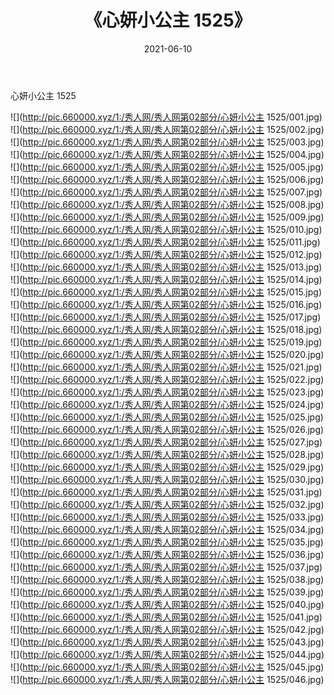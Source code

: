 ﻿---
layout: post
title:  《心妍小公主 1525》
date:   2021-06-10
img: http://pic.660000.xyz/1:/秀人网/秀人网第02部分/心妍小公主 1525/000.jpg
categories: [美女, 清纯, 唯美]
---

心妍小公主 1525

  ![](http://pic.660000.xyz/1:/秀人网/秀人网第02部分/心妍小公主 1525/001.jpg) <br> ![](http://pic.660000.xyz/1:/秀人网/秀人网第02部分/心妍小公主 1525/002.jpg) <br> ![](http://pic.660000.xyz/1:/秀人网/秀人网第02部分/心妍小公主 1525/003.jpg) <br> ![](http://pic.660000.xyz/1:/秀人网/秀人网第02部分/心妍小公主 1525/004.jpg) <br> ![](http://pic.660000.xyz/1:/秀人网/秀人网第02部分/心妍小公主 1525/005.jpg) <br> ![](http://pic.660000.xyz/1:/秀人网/秀人网第02部分/心妍小公主 1525/006.jpg) <br> ![](http://pic.660000.xyz/1:/秀人网/秀人网第02部分/心妍小公主 1525/007.jpg) <br> ![](http://pic.660000.xyz/1:/秀人网/秀人网第02部分/心妍小公主 1525/008.jpg) <br> ![](http://pic.660000.xyz/1:/秀人网/秀人网第02部分/心妍小公主 1525/009.jpg) <br> ![](http://pic.660000.xyz/1:/秀人网/秀人网第02部分/心妍小公主 1525/010.jpg) <br> ![](http://pic.660000.xyz/1:/秀人网/秀人网第02部分/心妍小公主 1525/011.jpg) <br> ![](http://pic.660000.xyz/1:/秀人网/秀人网第02部分/心妍小公主 1525/012.jpg) <br> ![](http://pic.660000.xyz/1:/秀人网/秀人网第02部分/心妍小公主 1525/013.jpg) <br> ![](http://pic.660000.xyz/1:/秀人网/秀人网第02部分/心妍小公主 1525/014.jpg) <br> ![](http://pic.660000.xyz/1:/秀人网/秀人网第02部分/心妍小公主 1525/015.jpg) <br> ![](http://pic.660000.xyz/1:/秀人网/秀人网第02部分/心妍小公主 1525/016.jpg) <br> ![](http://pic.660000.xyz/1:/秀人网/秀人网第02部分/心妍小公主 1525/017.jpg) <br> ![](http://pic.660000.xyz/1:/秀人网/秀人网第02部分/心妍小公主 1525/018.jpg) <br> ![](http://pic.660000.xyz/1:/秀人网/秀人网第02部分/心妍小公主 1525/019.jpg) <br> ![](http://pic.660000.xyz/1:/秀人网/秀人网第02部分/心妍小公主 1525/020.jpg) <br> ![](http://pic.660000.xyz/1:/秀人网/秀人网第02部分/心妍小公主 1525/021.jpg) <br> ![](http://pic.660000.xyz/1:/秀人网/秀人网第02部分/心妍小公主 1525/022.jpg) <br> ![](http://pic.660000.xyz/1:/秀人网/秀人网第02部分/心妍小公主 1525/023.jpg) <br> ![](http://pic.660000.xyz/1:/秀人网/秀人网第02部分/心妍小公主 1525/024.jpg) <br> ![](http://pic.660000.xyz/1:/秀人网/秀人网第02部分/心妍小公主 1525/025.jpg) <br> ![](http://pic.660000.xyz/1:/秀人网/秀人网第02部分/心妍小公主 1525/026.jpg) <br> ![](http://pic.660000.xyz/1:/秀人网/秀人网第02部分/心妍小公主 1525/027.jpg) <br> ![](http://pic.660000.xyz/1:/秀人网/秀人网第02部分/心妍小公主 1525/028.jpg) <br> ![](http://pic.660000.xyz/1:/秀人网/秀人网第02部分/心妍小公主 1525/029.jpg) <br> ![](http://pic.660000.xyz/1:/秀人网/秀人网第02部分/心妍小公主 1525/030.jpg) <br> ![](http://pic.660000.xyz/1:/秀人网/秀人网第02部分/心妍小公主 1525/031.jpg) <br> ![](http://pic.660000.xyz/1:/秀人网/秀人网第02部分/心妍小公主 1525/032.jpg) <br> ![](http://pic.660000.xyz/1:/秀人网/秀人网第02部分/心妍小公主 1525/033.jpg) <br> ![](http://pic.660000.xyz/1:/秀人网/秀人网第02部分/心妍小公主 1525/034.jpg) <br> ![](http://pic.660000.xyz/1:/秀人网/秀人网第02部分/心妍小公主 1525/035.jpg) <br> ![](http://pic.660000.xyz/1:/秀人网/秀人网第02部分/心妍小公主 1525/036.jpg) <br> ![](http://pic.660000.xyz/1:/秀人网/秀人网第02部分/心妍小公主 1525/037.jpg) <br> ![](http://pic.660000.xyz/1:/秀人网/秀人网第02部分/心妍小公主 1525/038.jpg) <br> ![](http://pic.660000.xyz/1:/秀人网/秀人网第02部分/心妍小公主 1525/039.jpg) <br> ![](http://pic.660000.xyz/1:/秀人网/秀人网第02部分/心妍小公主 1525/040.jpg) <br> ![](http://pic.660000.xyz/1:/秀人网/秀人网第02部分/心妍小公主 1525/041.jpg) <br> ![](http://pic.660000.xyz/1:/秀人网/秀人网第02部分/心妍小公主 1525/042.jpg) <br> ![](http://pic.660000.xyz/1:/秀人网/秀人网第02部分/心妍小公主 1525/043.jpg) <br> ![](http://pic.660000.xyz/1:/秀人网/秀人网第02部分/心妍小公主 1525/044.jpg) <br> ![](http://pic.660000.xyz/1:/秀人网/秀人网第02部分/心妍小公主 1525/045.jpg) <br> ![](http://pic.660000.xyz/1:/秀人网/秀人网第02部分/心妍小公主 1525/046.jpg) <br>